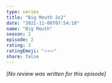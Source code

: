 ```yaml
---
type: series
title: "Big Mouth 2x2"
date: "2021-11-08T07:54:10"
name: "Big Mouth"
season: 2
episode: 2
rating: 3
ratingEmoji: "⭐️⭐️⭐️"
share: false
---
```


_[No review was written for this episode]_

